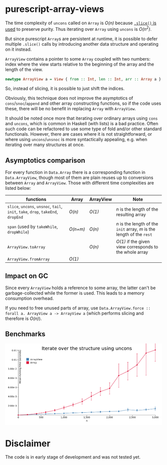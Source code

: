 # purescript-array-views

The time complexity of `uncons` called on `Array` is *O(n)* because [`.slice()` is used](https://github.com/purescript/purescript-arrays/blob/d218f6f6fa1a41ce3bd6daeef72f9b197c1eb8d2/src/Data/Array.js#L109)  to preserve purity. Thus iterating over `Array` using `uncons` is *O(n<sup>2</sup>)*.

But since purescript `Array`s are persistent at runtime, it is possible to defer multiple `.slice()` calls by introducing another data structure and operating on it instead.

`ArrayView` contains a pointer to some `Array` coupled with two numbers: index where the view starts relative to the beginning of the array and the length of the view.

```purescript
newtype ArrayView a = View { from :: Int, len :: Int, arr :: Array a }
```


So, instead of slicing, it is possible to just shift the indices.

Obviously, this technique does not improve the asymptotics of `cons`/`snoc`/`append` and other array constructing functions, so if the code uses these, there will be no benefit in replacing `Array` with `ArrayView`. 

It should be noted once more that iterating over ordinary arrays using `cons` and `uncons`, which is common in Haskell (with lists) is a bad practice. Often such code can be refactored to use some type of fold and/or other standard functionals. However, there are cases where it is not straightforward, or where using `uncons`/`unsnoc` is more syntactically appealing, e.g. when iterating over many structures at once.

## Asymptotics comparison

For every function in `Data.Array` there is a corresponding function in `Data.ArrayView`, though most of them are plain reuses up to conversions between `Array` and `ArrayView`. Those with different time complexities are listed below:

| functions | Array | ArrayView | Note |
|----------|-------|-----------|-------|
| `slice`, `uncons`, `unsnoc`, `tail`, `init`, `take`, `drop`, `takeEnd`, `dropEnd` | *O(n)* | *O(1)* | *n* is the length of the resulting array
|`span` (used by `takeWhile`, `dropWhile`) | *O(n+m)* | *O(n)* | *n* is the length of the `init` array, *m* is the length of the `rest` |
| `ArrayView.toArray` |  | *O(n)* | *O(1)* if the given view corresponds to the whole array |
| `ArrayView.fromArray` | *O(1)* | |

## Impact on GC

Since every `ArrayView` holds a reference to some array, the latter can't be garbage-collected while the former is used. This leads to a memory consumption overhead.

If you need to free unused parts of array, use `Data.ArrayView.force :: forall a. ArrayView a -> ArrayView a` (which performs slicing and therefore is *O(n)*).

## Benchmarks

![](img/withUncons.png)

# Disclaimer

The code is in early stage of development and was not tested yet.